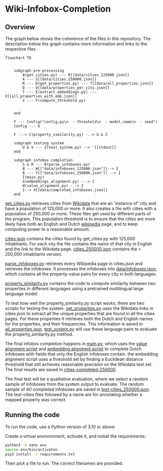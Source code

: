 # Wiki-Infobox-Completion

## Overview

The graph below shows the coherence of the files in this repository. The description below the graph contains more information and links to the respective files. 

```mermaid
flowchart TD


    subgraph pre-processing
        A(get_cities.py) --- R[[data/cities_125000.json]] 
        A --- S[[data/cities_250000.json]]
        R --- D(get_properties.py) --- T[[data/all_properties.json]] 
        D --- U[[data/properties_per_city.json]] 
        T --- E(extract_embeddings.py) --- V[[all_properties_with_emb.json]]
        V --- F(compute_threshold.py) 

        
    end
    
    F --- Config("config.py\n  - threshold\n  - model_name\n  - seed")
    Config -.- G

    F -.-> C(property_similarity.py) -.-> G & Z

    subgraph testing system
        U & V --- Z(test_system.py) --> '[[stdout]]
    end

    subgraph infobox completion
        S & R --- B(parse_infoboxes.py)
        B --- W[["data/infoboxes_125000.json"]]--> I
        B --- Y[["data/infoboxes_250000.json"]] --> I
        I(main.py)
        G(embeddings_alignment.py) -.-> I
        H(value_alignment.py) -.-> I
        I--> X[[data/completed_infoboxes.json]]
    end

```

[get_cities.py](./get_cities.py) retrieves cities from [Wikidata](https://www.wikidata.org/wiki/Wikidata:Main_Page) that are an 'instance of' city and have a population of 125,000 or more. It also creates a file with cities with a population of 250,000 or more. These files get used by different parts of the program. This population threshold is to ensure that the cities are more likely have both an English and Dutch [wikipedia](https://www.wikipedia.org/) page, and to keep computing power to a reasonable amount. 

[cities.json](data/cities.json) contains the cities found by get_cities.py with 125,000 inhabitants. For each city the file contains the name of that city in English and the link to the Wikidata page. [cities_250000.json](data/test-cities_250000.json) contains the > 250,000 inhabitants version. 

[parse_infoboxes.py](./parse_infoboxes.py) retrieves every Wikipedia page in cities.json and retrieves the infoboxes. It processes the infoboxes into [data/infoboxes.json](./data/infoboxes_250000.json), which contains all the property-value pairs for every city in both languages.

[property_similarity.py](./property_similarity.py) contains the code to compute similarity between two properties in different languages using a pretrained multilingual large language model. 

To test how well the property_similarity.py script works, there are two scripts for testing the system. [get_properties.py](./get_properties.py) uses the Wikidata links in cities.json to extract all the unique properties that are found in all the cities pages. For these properties it retrieves both the Dutch and English names for the properties, and their frequencies. This information is saved in [all_properties.json](./data/all_properties.json). [test_system.py](test_system.py) will use these language pairs to evaluate the property_similarity.py method.

The final infobox completion happens in [main.py](main.py), which uses the [value alignment script](value_alignment.py) and [embedding alignment script](embedding_alignment.py) to complete Dutch infoboxes with fields that only the English infoboxes contain. the embedding alignment script uses a threshold set by finding a Euclidean distance threshold that still achieves reasonable precision on the Wikidata test set. The final results are saved in [cities-completed-250000](cities-completed_250000.json).

The final test will be a qualitative evaluation, where we select a random sample of infoboxes from the system output to evaluate. The random sample of 40 completed infoboxes are saved in [test-cities_250000.json](test-cities_250000.json). The test-cities files followed by a name are for annotating whether a mapped property was correct. 

## Running the code

To run the code, use a Python version of 3.10 or above.

 Create a virtual environnment, activate it, and install the requirements:

```bash
python3 -m venv env
source env/bin/activaten
pip3 install -r requirements.txt
```

Then pick a file to run. The correct filenames are provided.
